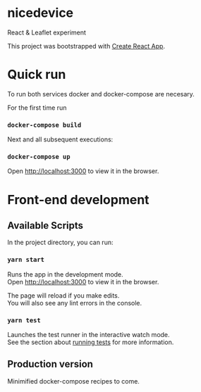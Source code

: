 # nicedevice

React & Leaflet experiment

This project was bootstrapped with [Create React App](https://github.com/facebook/create-react-app).


# Quick run

To run both services docker and docker-compose are necesary.

For the first time run 
### `docker-compose build`

Next and all subsequent executions:
### `docker-compose up`

Open [http://localhost:3000](http://localhost:3000) to view it in the browser.

# Front-end development

## Available Scripts

In the project directory, you can run:

### `yarn start`

Runs the app in the development mode.<br />
Open [http://localhost:3000](http://localhost:3000) to view it in the browser.

The page will reload if you make edits.<br />
You will also see any lint errors in the console.

### `yarn test`

Launches the test runner in the interactive watch mode.<br />
See the section about [running tests](https://facebook.github.io/create-react-app/docs/running-tests) for more information.

## Production version

Minimified docker-compose recipes to come.
